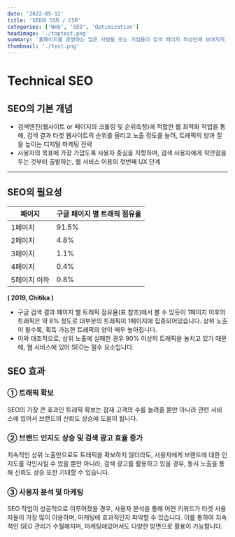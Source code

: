```yaml
---
date: '2022-05-12'
title: 'SEO와 SSR / CSR'
categories: ['Web', 'SEO', 'Optimization']
headimage: './toptest.png'
summary: '홈페이지를 운영하는 많은 사람들 또는 기업들이 검색 페이지 최상단에 보여지게 하기 위해 어떤 최적화 작업을 하는지 알아보자.'
thumbnail: './test.png'
---
```


# Technical SEO
## **SEO의 기본 개념**

- 검색엔진(웹사이트 or 페이지의 크롤링 및 순위측정)에 적합한 웹 최적화 작업을 통해, 검색 결과 타겟 웹사이트의 순위를 올리고 노출 정도를 늘려, 트래픽의 양과 질을 높이는 디지털 마케팅 전략
- 사용자의 목표에 가장 가깝도록 사용자 중심을 지향하며, 검색 사용자에게 착안점을 두는 것부터 출발하는, 웹 서비스 이용의 첫번째 UX 단계

---

## **SEO의 필요성**

| 페이지 | 구글 페이지 별 트래픽 점유율 |
| --- | --- |
| 1페이지 | 91.5% |
| 2페이지 | 4.8% |
| 3페이지 | 1.1% |
| 4페이지 | 0.4% |
| 5페이지 이하 | 0.8% |

****( 2019, Chitika )****

- 구글 검색 결과 페이지 별 트래픽 점유율(표 참조)에서 볼 수 있듯이 1페이지 이후의 트래픽은 약 8% 정도로 대부분의 트래픽이 1페이지에 집중되어있습니다. 상위 노출이 될수록, 획득 가능한 트래픽의 양이 매우 높아집니다.
- 이와 대조적으로, 상위 노출에 실패한 경우 90% 이상의 트래픽을 놓치고 있기 때문에, 웹 서비스에 있어 SEO는 필수 요소입니다.

## **SEO 효과**

### **① 트래픽 확보**

SEO의 가장 큰 효과인 트래픽 확보는 잠재 고객의 수를 늘려줄 뿐만 아니라 관련 서비스에 있어서 브랜드의 신뢰도 상승에 도움이 됩니다.

### **② 브랜드 인지도 상승 및 검색 광고 효율 증가**

지속적인 상위 노출만으로도 트래픽을 확보하지 않더라도, 사용자에게 브랜드에 대한 인지도를 각인시킬 수 있을 뿐만 아니라, 검색 광고를 활용하고 있을 경우, 동시 노출을 통해  신뢰도 상승 또한 기대할 수 있습니다.

### **③ 사용자 분석 및 마케팅**

SEO 작업이 성공적으로 이루어졌을 경우, 사용자 분석을 통해 어떤 키워드가 타겟 사용자들이 가장 많이 이용하며, 마케팅에 효과적인지 파악할 수 있습니다. 이를 통하여 지속적인 SEO 관리가 수월해지며, 마케팅에있어서도 다양한 방면으로 활용이 가능합니다.